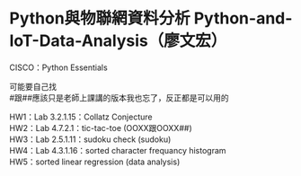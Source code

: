 # Python與物聯網資料分析 Python-and-IoT-Data-Analysis（廖文宏）
CISCO：Python Essentials 

可能要自己找 \
#跟##應該只是老師上課講的版本我也忘了，反正都是可以用的

HW1：Lab 3.2.1.15：Collatz Conjecture \
HW2：Lab 4.7.2.1：tic-tac-toe (OOXX跟OOXX##) \
HW3：Lab 2.5.1.11：sudoku check (sudoku) \
HW4：Lab 4.3.1.16：sorted character frequancy histogram \
HW5：sorted linear regression (data analysis) 
